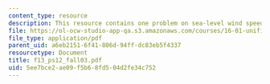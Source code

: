 ```yaml
---
content_type: resource
description: This resource contains one problem on sea-level wind speed.
file: https://ol-ocw-studio-app-qa.s3.amazonaws.com/courses/16-01-unified-engineering-i-ii-iii-iv-fall-2005-spring-2006/5ee7bce2ae09f5b68fd504d2fe34c752_f13_ps12_fall03.pdf
file_type: application/pdf
parent_uid: a6eb2151-6f41-806d-94ff-dc83eb5f4337
resourcetype: Document
title: f13_ps12_fall03.pdf
uid: 5ee7bce2-ae09-f5b6-8fd5-04d2fe34c752
---
```

